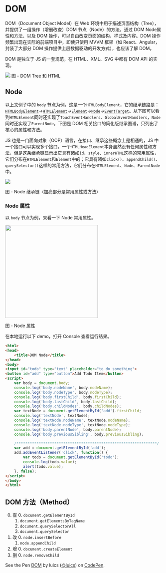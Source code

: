 # DOM

DOM（Document Object Model）在 Web 环境中用于描述页面结构（Tree），并提供了一组操作（增删改查）DOM 节点（Node）的方法。通过 DOM Node属性和方法、以及 DOM 操作，可以自由改变页面的结构、样式及内容。DOM 操作频繁出现在实际的前端项目中，即使只使用 MVVM 框架（如 React、Angular，封装了大部分 DOM 操作提供上层数据驱动的开发方式），也应该了解 DOM。

DOM 是独立于 JS 的一套规范，在 HTML、XML、SVG 中都有 DOM API 的实现。

![](https://gw.alicdn.com/tfs/TB1LTh.QVXXXXbxXXXXXXXXXXXX-1598-588.png)
图 - DOM Tree 和 HTML

## Node 

以上文例子中的 `body` 节点为例，这是一个`HTMLBodyElement`，它的继承链路是：[`HTMLBodyElement`](https://developer.mozilla.org/en-US/docs/Web/API/HTMLBodyElement)->[`HTMLElement`](https://developer.mozilla.org/en-US/docs/Web/API/HTMLElement)->[`Element`](https://developer.mozilla.org/en-US/docs/Web/API/Element)->[`Node`](https://developer.mozilla.org/en-US/docs/Web/API/Node)->[`EventTarget`](https://developer.mozilla.org/en-US/docs/Web/API/EventTarget)。从下图可以看到`HTMLElement`同时还实现了`TouchEventHandlers`、`GlobalEventHandlers`，`Node`同时还实现了`ParentNode`。下图是 DOM 相关接口的简化版继承图谱，只列出了核心的属性和方法。

JS 也是一门面向对象（OOP）语言，在接口、继承这些概念上是相通的，JS 中一个接口可以实现多个接口。一个`HTMLHeadElement`本身虽然没有任何属性和方法，但是这条继承链显示出它具有诸如`id`、`style`、`innerHTML`这样的常用属性，它们分布在`HTMLElement`和`Element`中的；它具有诸如`click()`、`appendChild()`、`querySelector()`这样的常用方法，它们分布在`HTMLElement`、`Node`、`ParentNode`中。

<img src="https://gw.alicdn.com/tfs/TB14wx9QVXXXXbSXXXXXXXXXXXX-1824-1052.png" />

图 - Node 继承链（加亮部分是常用属性或方法）



### Node 属性

以 `body` 节点为例，来看一下 Node 常用属性。

<img src="https://gw.alicdn.com/tfs/TB1ww5MRXXXXXccXFXXXXXXXXXX-1156-616.png" height="297" />

图 - Node 属性

在本地运行以下 demo，打开 Console 查看运行结果。

```html
<html>
<head>
    <title>DOM Node</title>
</head>
<body>
<input id="todo" type="text" placeholder="to do something">
<button id="add" type="button">Add Todo Item</button>
<script>
    var body = document.body;
    console.log('body.nodeName', body.nodeName);
    console.log('body.nodeType', body.nodeType);
    console.log('body.firstChild', body.firstChild);
    console.log('body.lastChild', body.lastChild);
    console.log('body.childNodes', body.childNodes);
    var textNode = document.getElementById('add').firstChild;
    console.log('textNode', textNode);
    console.log('textNode.nodeName', textNode.nodeName);
    console.log('textNode.nodeType', textNode.nodeType);
    console.log('body.parentNode', body.parentNode);
    console.log('body.previousSibling', body.previousSibling);

    /***************************************************************/
    var add = document.getElementById('add');
    add.addEventListener('click', function() {
        var todo = document.getElementById('todo');
        console.log(todo.value);
        alert(todo.value);
    }, false);
</script>
</body>
</html>
```

## DOM 方法（Method）

0. 查
    0. `document.getElementById`
    1. `document.getElementsByTagName`
    2. `document.querySelectorAll`
    3. `document.querySelector`
1. 改
    0. `node.insertBefore`
    1. `node.appendChild`
2. 增
    0. `document.createElement`
3. 删
    0. `node.removeChild`

<p data-height="600" data-theme-id="0" data-slug-hash="zwrGXN" data-default-tab="js,result" data-user="luics" data-embed-version="2" data-pen-title="DOM" class="codepen">See the Pen <a href="https://codepen.io/luics/pen/zwrGXN/">DOM</a> by luics (<a href="http://codepen.io/luics">@luics</a>) on <a href="http://codepen.io">CodePen</a>.</p>
<script async src="https://production-assets.codepen.io/assets/embed/ei.js"></script>

